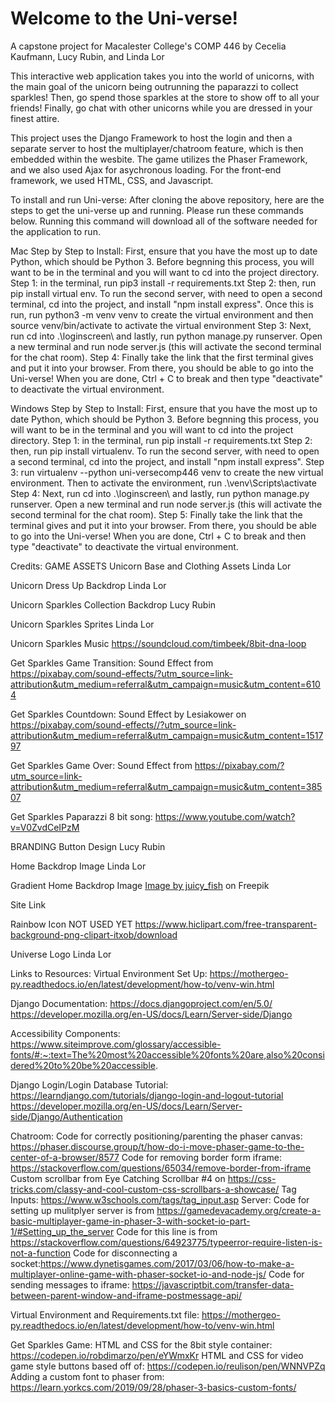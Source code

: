 # Welcome to the Uni-verse!

A capstone project for Macalester College's COMP 446 by Cecelia Kaufmann, Lucy Rubin, and Linda Lor

This interactive web application takes you into the world of unicorns, with the main goal of the unicorn being outrunning the paparazzi to collect sparkles! Then, go spend those sparkles at the store to show off to all your friends! Finally, go chat with other unicorns while you are dressed in your finest attire. 

This project uses the Django Framework to host the login and then a separate server to host the multiplayer/chatroom feature, which is then embedded within the wesbite. The game utilizes the Phaser Framework, and we also used Ajax for asychronous loading. For the front-end framework, we used HTML, CSS, and Javascript. 

To install and run Uni-verse: 
After cloning the above repository, here are the steps to get the uni-verse up and running. Please run these commands below. Running this command will download all of the software needed for the application to run. 

Mac Step by Step to Install:
First, ensure that you have the most up to date Python, which should be Python 3. Before begnning this process, you will want to be in the terminal and you will want to cd into the project directory. 
Step 1: in the terminal, run pip3 install -r requirements.txt 
Step 2: then, run pip install virtual env.  To run the second server, with need to open a second terminal, cd into the project, and install "npm install express". Once this is run, run python3 -m venv venv to create the virtual environment and then source venv/bin/activate to activate the virtual environment
Step 3: Next, run cd into .\loginscreen\ and lastly, run python manage.py runserver. Open a new terminal and run node server.js (this will activate the second terminal for the chat room). 
Step 4: Finally take the link that the first terminal gives and put it into your browser. From there, you should be able to go into the Uni-verse! When you are done, Ctrl + C to break and then type "deactivate" to deactivate the virtual environment. 

Windows Step by Step to Install:
First, ensure that you have the most up to date Python, which should be Python 3. Before begnning this process, you will want to be in the terminal and you will want to cd into the project directory. 
Step 1: in the terminal, run pip install -r requirements.txt
Step 2: then, run pip install virtualenv. To run the second server, with need to open a second terminal, cd into the project, and install "npm install express".
Step 3: run virtualenv --python uni-versecomp446 venv to create the new virtual environment. Then to activate the environment, run .\venv\Scripts\activate
Step 4: Next, run cd into .\loginscreen\ and lastly, run python manage.py runserver. Open a new terminal and run node server.js (this will activate the second terminal for the chat room). 
Step 5: Finally take the link that the terminal gives and put it into your browser. From there, you should be able to go into the Uni-verse! When you are done, Ctrl + C to break and then type "deactivate" to deactivate the virtual environment. 


Credits:
GAME ASSETS
Unicorn Base and Clothing Assets 
Linda Lor 

Unicorn Dress Up Backdrop
Linda Lor

Unicorn Sparkles Collection Backdrop 
Lucy Rubin

Unicorn Sparkles Sprites 
Linda Lor 

Unicorn Sparkles Music
https://soundcloud.com/timbeek/8bit-dna-loop 

Get Sparkles Game Transition: Sound Effect from https://pixabay.com/sound-effects/?utm_source=link-attribution&utm_medium=referral&utm_campaign=music&utm_content=6104

Get Sparkles Countdown: Sound Effect by Lesiakower on https://pixabay.com/sound-effects//?utm_source=link-attribution&utm_medium=referral&utm_campaign=music&utm_content=151797

Get Sparkles Game Over: Sound Effect from https://pixabay.com/?utm_source=link-attribution&utm_medium=referral&utm_campaign=music&utm_content=38507

Get Sparkles Paparazzi 8 bit song: https://www.youtube.com/watch?v=V0ZvdCeIPzM


BRANDING
Button Design 
Lucy Rubin

Home Backdrop Image
Linda Lor 

Gradient Home Backdrop Image
<a href="https://www.freepik.com/free-vector/pastel-gradient-1_34294700.htm#query=rainbow%20gradient&position=12&from_view=keyword&track=ais&uuid=e76850eb-714b-43a7-a460-e20b131b0199">Image by juicy_fish</a> on Freepik

Site Link

Rainbow Icon NOT USED YET
https://www.hiclipart.com/free-transparent-background-png-clipart-itxob/download 

Universe Logo
Linda Lor 


Links to Resources:
Virtual Environment Set Up:
https://mothergeo-py.readthedocs.io/en/latest/development/how-to/venv-win.html

Django Documentation:
https://docs.djangoproject.com/en/5.0/
https://developer.mozilla.org/en-US/docs/Learn/Server-side/Django

Accessibility Components:
https://www.siteimprove.com/glossary/accessible-fonts/#:~:text=The%20most%20accessible%20fonts%20are,also%20considered%20to%20be%20accessible.

Django Login/Login Database Tutorial: 
https://learndjango.com/tutorials/django-login-and-logout-tutorial
https://developer.mozilla.org/en-US/docs/Learn/Server-side/Django/Authentication

Chatroom:
Code for correctly positioning/parenting the phaser canvas: https://phaser.discourse.group/t/how-do-i-move-phaser-game-to-the-center-of-a-browser/8577 
Code for removing border form iframe: https://stackoverflow.com/questions/65034/remove-border-from-iframe
Custom scrollbar from Eye Catching Scrollbar #4 on https://css-tricks.com/classy-and-cool-custom-css-scrollbars-a-showcase/
Tag Inputs: https://www.w3schools.com/tags/tag_input.asp
Server:
Code for setting up mulitplyer server is from https://gamedevacademy.org/create-a-basic-multiplayer-game-in-phaser-3-with-socket-io-part-1/#Setting_up_the_server
Code for this line is from https://stackoverflow.com/questions/64923775/typeerror-require-listen-is-not-a-function
Code for disconnecting a socket:https://www.dynetisgames.com/2017/03/06/how-to-make-a-multiplayer-online-game-with-phaser-socket-io-and-node-js/ 
Code for sending messages to iframe: https://javascriptbit.com/transfer-data-between-parent-window-and-iframe-postmessage-api/ 


Virtual Environment and Requirements.txt file:
https://mothergeo-py.readthedocs.io/en/latest/development/how-to/venv-win.html

Get Sparkles Game: 
HTML and CSS for the 8bit style container: https://codepen.io/robdimarzo/pen/eYWmxKr
HTML and CSS for video game style buttons based off of: https://codepen.io/reulison/pen/WNNVPZq
Adding a custom font to phaser from: https://learn.yorkcs.com/2019/09/28/phaser-3-basics-custom-fonts/

